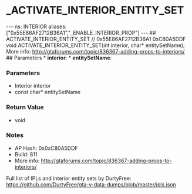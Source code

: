 # _ACTIVATE_INTERIOR_ENTITY_SET

--- ns: INTERIOR aliases: ["0x55E86AF2712B36A1","_ENABLE_INTERIOR_PROP"] --- ## ACTIVATE_INTERIOR_ENTITY_SET  // 0x55E86AF2712B36A1 0xC80A5DDF void ACTIVATE_INTERIOR_ENTITY_SET(int interior, char* entitySetName);  More info: http://gtaforums.com/topic/836367-adding-props-to-interiors/  ## Parameters * **interior**: * **entitySetName**:

### Parameters
* Interior interior
* const char* entitySetName

### Return Value
* void

### Notes
* AP Hash: 0x0xC80A5DDF
* Build: 811
* More info: http://gtaforums.com/topic/836367-adding-props-to-interiors/

Full list of IPLs and interior entity sets by DurtyFree: https://github.com/DurtyFree/gta-v-data-dumps/blob/master/ipls.json

